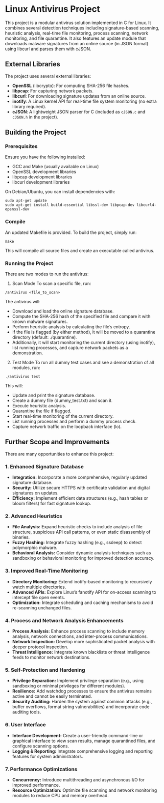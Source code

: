 # Linux Antivirus Project

This project is a modular antivirus solution implemented in C for Linux. It combines several detection techniques including signature-based scanning, heuristic analysis, real-time file monitoring, process scanning, network monitoring, and file quarantine. It also features an update module that downloads malware signatures from an online source (in JSON format) using libcurl and parses them with cJSON.


## External Libraries

The project uses several external libraries:
- **OpenSSL** (libcrypto): For computing SHA-256 file hashes.
- **libpcap**: For capturing network packets.
- **libcurl**: For downloading signature updates from an online source.
- **inotify**: A Linux kernel API for real-time file system monitoring (no extra library required).
- **cJSON**: A lightweight JSON parser for C (included as `cJSON.c` and `cJSON.h` in the project).

## Building the Project

### Prerequisites

Ensure you have the following installed:
- GCC and Make (usually available on Linux)
- OpenSSL development libraries
- libpcap development libraries
- libcurl development libraries

On Debian/Ubuntu, you can install dependencies with:
```
sudo apt-get update
sudo apt-get install build-essential libssl-dev libpcap-dev libcurl4-openssl-dev
```
### Compile

An updated Makefile is provided. To build the project, simply run:


```
make
```
This will compile all source files and create an executable called antivirus.

### Running the Project

There are two modes to run the antivirus:

1. Scan Mode
To scan a specific file, run:

```
/antivirus <file_to_scan>
```

The antivirus will:

* Download and load the online signature database.
* Compute the SHA-256 hash of the specified file and compare it with known malware signatures.
* Perform heuristic analysis by calculating the file’s entropy.
* If the file is flagged (by either method), it will be moved to a quarantine directory (default: ./quarantine).
* Additionally, it will start monitoring the current directory (using inotify), list running processes, and capture network packets as a demonstration.
2. Test Mode
To run all dummy test cases and see a demonstration of all modules, run:

```
./antivirus test
```
This will:
* Update and print the signature database.
* Create a dummy file (dummy_test.txt) and scan it.
* Execute heuristic analysis.
* Quarantine the file if flagged.
* Start real-time monitoring of the current directory.
* List running processes and perform a dummy process check.
* Capture network traffic on the loopback interface (lo).



## Further Scope and Improvements

There are many opportunities to enhance this project:

### 1. Enhanced Signature Database
- **Integration:** Incorporate a more comprehensive, regularly updated signature database.
- **Security:** Utilize secure HTTPS with certificate validation and digital signatures on updates.
- **Efficiency:** Implement efficient data structures (e.g., hash tables or bloom filters) for fast signature lookup.

### 2. Advanced Heuristics
- **File Analysis:** Expand heuristic checks to include analysis of file structure, suspicious API call patterns, or even static disassembly of binaries.
- **Fuzzy Hashing:** Integrate fuzzy hashing (e.g., ssdeep) to detect polymorphic malware.
- **Behavioral Analysis:** Consider dynamic analysis techniques such as sandboxing or behavioral monitoring for improved detection accuracy.

### 3. Improved Real-Time Monitoring
- **Directory Monitoring:** Extend inotify-based monitoring to recursively watch multiple directories.
- **Advanced APIs:** Explore Linux’s fanotify API for on-access scanning to intercept file open events.
- **Optimization:** Integrate scheduling and caching mechanisms to avoid re-scanning unchanged files.

### 4. Process and Network Analysis Enhancements
- **Process Analysis:** Enhance process scanning to include memory analysis, network connections, and inter-process communications.
- **Network Inspection:** Develop more sophisticated packet analysis with deeper protocol inspection.
- **Threat Intelligence:** Integrate known blacklists or threat intelligence feeds to monitor network destinations.

### 5. Self-Protection and Hardening
- **Privilege Separation:** Implement privilege separation (e.g., using sandboxing or minimal privileges for different modules).
- **Resilience:** Add watchdog processes to ensure the antivirus remains active and cannot be easily terminated.
- **Security Auditing:** Harden the system against common attacks (e.g., buffer overflows, format string vulnerabilities) and incorporate code auditing tools.

### 6. User Interface
- **Interface Development:** Create a user-friendly command-line or graphical interface to view scan results, manage quarantined files, and configure scanning options.
- **Logging & Reporting:** Integrate comprehensive logging and reporting features for system administrators.

### 7. Performance Optimizations
- **Concurrency:** Introduce multithreading and asynchronous I/O for improved performance.
- **Resource Optimization:** Optimize file scanning and network monitoring modules to reduce CPU and memory overhead.


